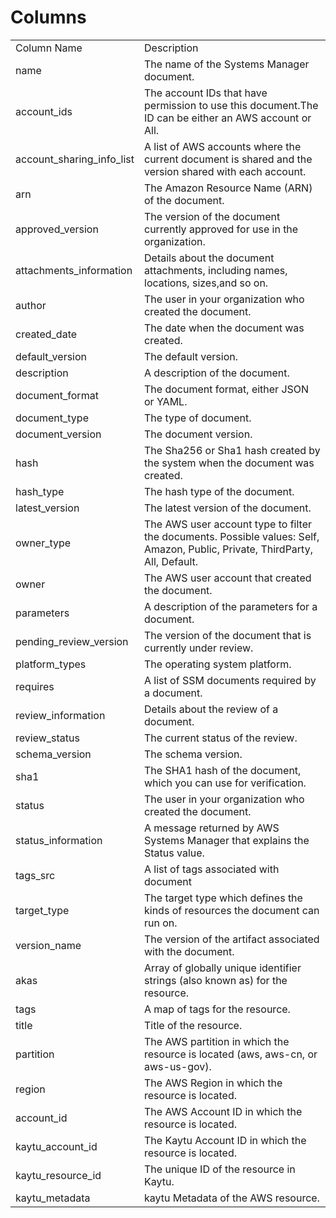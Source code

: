 # Columns  

<table>
	<tr><td>Column Name</td><td>Description</td></tr>
	<tr><td>name</td><td>The name of the Systems Manager document.</td></tr>
	<tr><td>account_ids</td><td>The account IDs that have permission to use this document.The ID can be either an AWS account or All.</td></tr>
	<tr><td>account_sharing_info_list</td><td>A list of AWS accounts where the current document is shared and the version shared with each account.</td></tr>
	<tr><td>arn</td><td>The Amazon Resource Name (ARN) of the document.</td></tr>
	<tr><td>approved_version</td><td>The version of the document currently approved for use in the organization.</td></tr>
	<tr><td>attachments_information</td><td>Details about the document attachments, including names, locations, sizes,and so on.</td></tr>
	<tr><td>author</td><td>The user in your organization who created the document.</td></tr>
	<tr><td>created_date</td><td>The date when the document was created.</td></tr>
	<tr><td>default_version</td><td>The default version.</td></tr>
	<tr><td>description</td><td>A description of the document.</td></tr>
	<tr><td>document_format</td><td>The document format, either JSON or YAML.</td></tr>
	<tr><td>document_type</td><td>The type of document.</td></tr>
	<tr><td>document_version</td><td>The document version.</td></tr>
	<tr><td>hash</td><td>The Sha256 or Sha1 hash created by the system when the document was created.</td></tr>
	<tr><td>hash_type</td><td>The hash type of the document.</td></tr>
	<tr><td>latest_version</td><td>The latest version of the document.</td></tr>
	<tr><td>owner_type</td><td>The AWS user account type to filter the documents. Possible values: Self, Amazon, Public, Private, ThirdParty, All, Default.</td></tr>
	<tr><td>owner</td><td>The AWS user account that created the document.</td></tr>
	<tr><td>parameters</td><td>A description of the parameters for a document.</td></tr>
	<tr><td>pending_review_version</td><td>The version of the document that is currently under review.</td></tr>
	<tr><td>platform_types</td><td>The operating system platform.</td></tr>
	<tr><td>requires</td><td>A list of SSM documents required by a document.</td></tr>
	<tr><td>review_information</td><td>Details about the review of a document.</td></tr>
	<tr><td>review_status</td><td>The current status of the review.</td></tr>
	<tr><td>schema_version</td><td>The schema version.</td></tr>
	<tr><td>sha1</td><td>The SHA1 hash of the document, which you can use for verification.</td></tr>
	<tr><td>status</td><td>The user in your organization who created the document.</td></tr>
	<tr><td>status_information</td><td>A message returned by AWS Systems Manager that explains the Status value.</td></tr>
	<tr><td>tags_src</td><td>A list of tags associated with document</td></tr>
	<tr><td>target_type</td><td>The target type which defines the kinds of resources the document can run on.</td></tr>
	<tr><td>version_name</td><td>The version of the artifact associated with the document.</td></tr>
	<tr><td>akas</td><td>Array of globally unique identifier strings (also known as) for the resource.</td></tr>
	<tr><td>tags</td><td>A map of tags for the resource.</td></tr>
	<tr><td>title</td><td>Title of the resource.</td></tr>
	<tr><td>partition</td><td>The AWS partition in which the resource is located (aws, aws-cn, or aws-us-gov).</td></tr>
	<tr><td>region</td><td>The AWS Region in which the resource is located.</td></tr>
	<tr><td>account_id</td><td>The AWS Account ID in which the resource is located.</td></tr>
	<tr><td>kaytu_account_id</td><td>The Kaytu Account ID in which the resource is located.</td></tr>
	<tr><td>kaytu_resource_id</td><td>The unique ID of the resource in Kaytu.</td></tr>
	<tr><td>kaytu_metadata</td><td>kaytu Metadata of the AWS resource.</td></tr>
</table>
